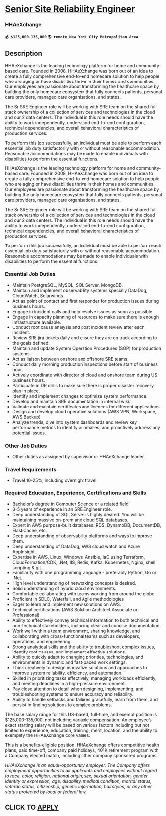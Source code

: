 # [Senior Site Reliability Engineer](https://www.remotewlb.com/apply/senior-site-reliability-engineer-132074)  
### HHAeXchange  
#### `💰 $125,000-135,000` `🌎 remote,New York City Metropolitan Area`  

## Description

HHAeXchange is the leading technology platform for home and community-based care. Founded in 2008, HHAeXchange was born out of an idea to create a fully comprehensive end-to-end homecare solution to help people who are aging or have disabilities thrive in their homes and communities. Our employees are passionate about transforming the healthcare space by building the only homecare ecosystem that fully connects patients, personal care providers, managed care organizations, and states.

  

The Sr SRE Engineer role will be working with SRE team on the shared full stack ownership of a collection of services and technologies in the cloud and our 2 data centers. The individual in this role needs should have the ability to work independently, understand end-to-end configuration, technical dependencies, and overall behavioral characteristics of production services.

  

To perform this job successfully, an individual must be able to perform each essential job duty satisfactorily with or without reasonable accommodation. Reasonable accommodations may be made to enable individuals with disabilities to perform the essential functions.

  

HHAeXchange is the leading technology platform for home and community-based care. Founded in 2008, HHAeXchange was born out of an idea to create a fully comprehensive end-to-end homecare solution to help people who are aging or have disabilities thrive in their homes and communities. Our employees are passionate about transforming the healthcare space by building the only homecare ecosystem that fully connects patients, personal care providers, managed care organizations, and states.

  

The Sr SRE Engineer role will be working with SRE team on the shared full stack ownership of a collection of services and technologies in the cloud and our 2 data centers. The individual in this role needs should have the ability to work independently, understand end-to-end configuration, technical dependencies, and overall behavioral characteristics of production services.

  

To perform this job successfully, an individual must be able to perform each essential job duty satisfactorily with or without reasonable accommodation. Reasonable accommodations may be made to enable individuals with disabilities to perform the essential functions.

  

### Essential Job Duties

* Maintain PostgreSQL, MySQL, SQL Server, MongoDB. 
* Maintain and implement observability systems specially DataDog, CloudWatch, Solarwinds. 
* Act as point of contact and first responder for production issues during business hours. 
* Engage in incident calls and help resolve issues as soon as possible. 
* Engage in capacity planning of resources to make sure there is enough infrastructure available. 
* Conduct root cause analysis and post incident review after each incident. 
* Review SRE jira tickets daily and ensure they are on track according to the goals defined. 
* Maintain and update System Operation Procedures (SOP) for production systems. 
* Act as liaison between onshore and offshore SRE teams. 
* Conduct daily morning production inspections before start of business hour. 
* Actively coordinate with director of cloud and onshore team during US business hours. 
* Participate in DR drills to make sure there is proper disaster recovery plan in place. 
* Identify and implement changes to optimize system performance. 
* Develop and maintain SRE documentation in internal wiki. 
* Validate and maintain certificates and licences for different applications. 
* Design and develop cloud operation solutions (AWS VPN, Workspace, AWS Backup) 
* Analyze trends, dive into system dashboards and review key performance metrics to identify anomalies, and proactively address any potential issues.

  

### Other Job Duties

* Other duties as assigned by supervisor or HHAeXchange leader.

  

### Travel Requirements

* Travel 10-25%, including overnight travel

  

### Required Education, Experience, Certifications and Skills

* Bachelor’s degree in Computer Science or a related field
* 3-5 years of experience in an SRE Engineer role.
* Deep understanding of SQL Server is highly desired. You will be maintaining massive on-prem and cloud SQL databases. 
* Expert in AWS purpose-built databases: RDS, DynamoDB, DocumentDB, ElastiCache, etc. 
* Deep understanding of observability platforms and ways to improve them. 
* Deep understanding of DataDog, AWS cloud watch and Azure AppInsight. 
* Expertise in AWS, Linux, Windows, Ansible, IaC using Terraform, CloudFormation/CDK, .Net, IIS, Redis, Kafka, Kubernetes, Nginx, shell scripting & git. 
* Familiarity with one programming language - preferably Python, Go or .Net. 
* High level understanding of networking concepts is desired. 
* Solid understanding of hybrid cloud environments. 
* Comfortable collaborating with teams working from around the globe 
* Proficient in SDLC, Waterfall, and Agile methodologies 
* Eager to learn and implement new solutions on AWS. 
* Technical certifications (AWS Solution Architect Associate or Professional)
* Ability to effectively convey technical information to both technical and non-technical stakeholders, including clear and concise documentation. 
* Work well within a team environment, sharing knowledge, and collaborating with cross-functional teams such as developers, operations, and engineering. 
* Strong analytical skills and the ability to troubleshoot complex issues, identify root causes, and implement effective solutions. 
* Ability to quickly adapt to changing priorities, technologies, and environments in dynamic and fast-paced work settings. 
* Think creatively to design innovative solutions and approaches to improve system reliability, efficiency, and automation. 
* Skilled in prioritizing tasks effectively, managing workloads efficiently, and meeting deadlines in a high-pressure environment. 
* Pay close attention to detail when designing, implementing, and troubleshooting systems to ensure accuracy and reliability. 
* Ability to handle setbacks and failures gracefully, learn from them, and persist in finding solutions to complex problems.

  

The base salary range for this US-based, full-time, and exempt position is $125,000-135,000, not including variable compensation. An employee’s exact starting salary will be based on various factors including but not limited to experience, education, training, merit, location, and the ability to exemplify the HHAeXchange core values.

This is a benefits-eligible position. HHAeXchange offers competitive health plans, paid time-off, company paid holidays, 401K retirement program with a Company elected match, including other company sponsored programs.

  

 _HHAeXchange is an equal-opportunity employer. The Company offers employment opportunities to all applicants and employees without regard to race, color, religion, national origin, sex, sexual orientation, gender identity or expression, age, disability, medical condition, marital status, veteran status, citizenship, genetic information, hairstyles, or any other status protected by local or federal law._

  
## CLICK TO [APPLY](https://www.remotewlb.com/apply/senior-site-reliability-engineer-132074)

